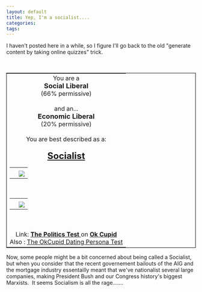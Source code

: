 ```yaml
---
layout: default
title: Yep, I'm a socialist....
categories: 
tags: 
---
```


<p>I haven't posted here in a while, so I figure I'll go back to the old "generate content by taking online quizzes" trick.</p>
<p>&nbsp;</p><table style="border:1px solid black;"><tr><td align="center">      <font size="3">      You are a     </font> <font size="3">    <br>     <font size="4"><b>Social Liberal</b></font>     <br>     <font size="3">(66% permissive)</font><br>     </font> <font size="3">    <br>     and an...     </font><font size="3"><br>      <font size="4"><b>Economic Liberal</b></font>      <br>     <font size="3">(20% permissive)</font><br>     </font>  <font size="3">    <br>     You are best described as a:<br>     <br><font size="+2"><u><b>Socialist </b></u></font>     </font><br>        <table id="thetable" cellpadding="0" cellspacing="0">        <tr>         <td> </td>         <td></td>        </tr>         <tr> <td></td>          <td align="left"> <img src="http://cdn.okcimg.com/graphics/politics_you.gif" border="0"></td>        </tr>       </table>        <br>        <table id="thetable" cellpadding="0" cellspacing="0">        <tr>         <td> </td>         <td></td>        </tr>         <tr> <td></td>          <td align="left"> <img src="http://cdn.okcimg.com/graphics/politics_you.gif" border="0"></td>        </tr>       </table>        <br><br>Link: <a href="http://www.okcupid.com/politics"><b> The Politics Test </b></a>   on  <a href="http://www.okcupid.com/"><b>Ok Cupid</b></a><br> Also : <a href="http://www.okcupid.com/online.dating.persona.test"> The OkCupid Dating Persona Test </a></td></tr></table>
<p>Now, some people might be a bit concerned about being called a Socialist, but when you consider that the recent governement bailouts of the AIG and the mortgage industry essentailly meant that we've nationalist several large companies, making President Bush and our Congress history's biggest Marxists.&nbsp; It seems Socialism is all the rage.......<br></p>
